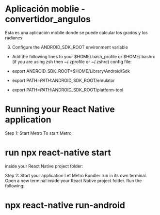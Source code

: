 # Aplicación moblie - convertidor_angulos
Esta es una aplicación moblie donde se puede calcular los grados y los radianes

3. Configure the ANDROID_SDK_ROOT environment variable
- Add the following lines to your $HOME/.bash_profile or $HOME/.bashrc (if you are using zsh then ~/.zprofile or ~/.zshrc) config file:

- export ANDROID_SDK_ROOT=$HOME/Library/Android/Sdk
- export PATH=$PATH:$ANDROID_SDK_ROOT/emulator
- export PATH=$PATH:$ANDROID_SDK_ROOT/platform-tool


# Running your React Native application
Step 1: Start Metro
To start Metro, 
# run npx react-native start 
inside your React Native project folder:

Step 2: Start your application
Let Metro Bundler run in its own terminal. Open a new terminal inside your React Native project folder. Run the following:
# npx react-native run-android


